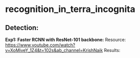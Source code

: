 # recognition_in_terra_incognita

## Detection:

**Exp1: Faster RCNN with ResNet-101 backbone:**
  Resource: https://www.youtube.com/watch?v=XoMiveY_1Z4&t=102s&ab_channel=KrishNaik 
  Results: 
